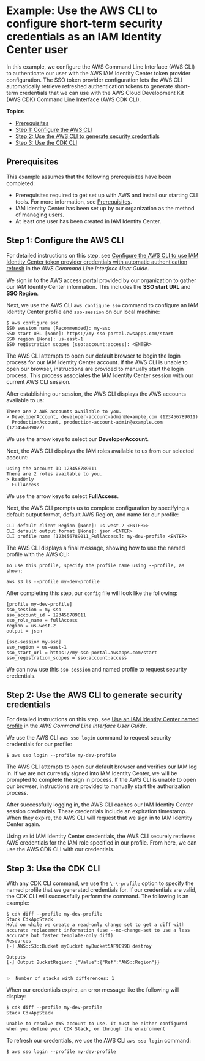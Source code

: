 # Example: Use the AWS CLI to configure short\-term security credentials as an IAM Identity Center user<a name="configure-access-sso-example-cli"></a>

In this example, we configure the AWS Command Line Interface \(AWS CLI\) to authenticate our user with the AWS IAM Identity Center token provider configuration\. The SSO token provider configuration lets the AWS CLI automatically retrieve refreshed authentication tokens to generate short\-term credentials that we can use with the AWS Cloud Development Kit \(AWS CDK\) Command Line Interface \(AWS CDK CLI\)\.

**Topics**
+ [Prerequisites](#configure-access-sso-example-cli-prerequisites)
+ [Step 1: Configure the AWS CLI](#configure-access-sso-example-cli-configure)
+ [Step 2: Use the AWS CLI to generate security credentials](#configure-access-sso-example-cli-credentials)
+ [Step 3: Use the CDK CLI](#configure-access-sso-example-cli-cdk)

## Prerequisites<a name="configure-access-sso-example-cli-prerequisites"></a>

This example assumes that the following prerequisites have been completed:
+ Prerequisites required to get set up with AWS and install our starting CLI tools\. For more information, see [Prerequisites](configure-access.md#configure-access-prerequisites)\.
+ IAM Identity Center has been set up by our organization as the method of managing users\.
+ At least one user has been created in IAM Identity Center\.

## Step 1: Configure the AWS CLI<a name="configure-access-sso-example-cli-configure"></a>

For detailed instructions on this step, see [Configure the AWS CLI to use IAM Identity Center token provider credentials with automatic authentication refresh](https://docs.aws.amazon.com/cli/latest/userguide/sso-configure-profile-token.html) in the *AWS Command Line Interface User Guide*\.

We sign in to the AWS access portal provided by our organization to gather our IAM Identity Center information\. This includes the **SSO start URL** and **SSO Region**\.

Next, we use the AWS CLI `aws configure sso` command to configure an IAM Identity Center profile and `sso-session` on our local machine:

```
$ aws configure sso
SSO session name (Recommended): my-sso
SSO start URL [None]: https://my-sso-portal.awsapps.com/start
SSO region [None]: us-east-1
SSO registration scopes [sso:account:access]: <ENTER>
```

The AWS CLI attempts to open our default browser to begin the login process for our IAM Identity Center account\. If the AWS CLI is unable to open our browser, instructions are provided to manually start the login process\. This process associates the IAM Identity Center session with our current AWS CLI session\.

After establishing our session, the AWS CLI displays the AWS accounts available to us:

```
There are 2 AWS accounts available to you.
> DeveloperAccount, developer-account-admin@example.com (123456789011) 
  ProductionAccount, production-account-admin@example.com (123456789022)
```

We use the arrow keys to select our **DeveloperAccount**\.

Next, the AWS CLI displays the IAM roles available to us from our selected account:

```
Using the account ID 123456789011
There are 2 roles available to you.
> ReadOnly
  FullAccess
```

We use the arrow keys to select **FullAccess**\.

Next, the AWS CLI prompts us to complete configuration by specifying a default output format, default AWS Region, and name for our profile:

```
CLI default client Region [None]: us-west-2 <ENTER>>
CLI default output format [None]: json <ENTER>
CLI profile name [123456789011_FullAccess]: my-dev-profile <ENTER>
```

The AWS CLI displays a final message, showing how to use the named profile with the AWS CLI:

```
To use this profile, specify the profile name using --profile, as shown:

aws s3 ls --profile my-dev-profile
```

After completing this step, our `config` file will look like the following:

```
[profile my-dev-profile]
sso_session = my-sso
sso_account_id = 123456789011
sso_role_name = fullAccess
region = us-west-2
output = json
			
[sso-session my-sso]
sso_region = us-east-1
sso_start_url = https://my-sso-portal.awsapps.com/start
sso_registration_scopes = sso:account:access
```

We can now use this `sso-session` and named profile to request security credentials\.

## Step 2: Use the AWS CLI to generate security credentials<a name="configure-access-sso-example-cli-credentials"></a>

For detailed instructions on this step, see [Use an IAM Identity Center named profile](https://docs.aws.amazon.com/cli/latest/userguide/sso-using-profile.html) in the *AWS Command Line Interface User Guide*\.

We use the AWS CLI `aws sso login` command to request security credentials for our profile:

```
$ aws sso login --profile my-dev-profile
```

The AWS CLI attempts to open our default browser and verifies our IAM log in\. If we are not currently signed into IAM Identity Center, we will be prompted to complete the sign in process\. If the AWS CLI is unable to open our browser, instructions are provided to manually start the authorization process\.

After successfully logging in, the AWS CLI caches our IAM Identity Center session credentials\. These credentials include an expiration timestamp\. When they expire, the AWS CLI will request that we sign in to IAM Identity Center again\.

Using valid IAM Identity Center credentials, the AWS CLI securely retrieves AWS credentials for the IAM role specified in our profile\. From here, we can use the AWS CDK CLI with our credentials\.

## Step 3: Use the CDK CLI<a name="configure-access-sso-example-cli-cdk"></a>

With any CDK CLI command, we use the `\-\-profile` option to specify the named profile that we generated credentials for\. If our credentials are valid, the CDK CLI will successfully perform the command\. The following is an example:

```
$ cdk diff --profile my-dev-profile
Stack CdkAppStack
Hold on while we create a read-only change set to get a diff with accurate replacement information (use --no-change-set to use a less accurate but faster template-only diff)
Resources
[-] AWS::S3::Bucket myBucket myBucket5AF9C99B destroy

Outputs
[-] Output BucketRegion: {"Value":{"Ref":"AWS::Region"}}


✨  Number of stacks with differences: 1
```

When our credentials expire, an error message like the following will display:

```
$ cdk diff --profile my-dev-profile
Stack CdkAppStack

Unable to resolve AWS account to use. It must be either configured when you define your CDK Stack, or through the environment
```

To refresh our credentials, we use the AWS CLI `aws sso login` command:

```
$ aws sso login --profile my-dev-profile
```